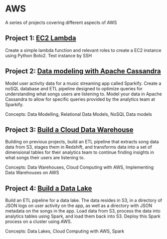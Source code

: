 # AWS
A series of projects covering different aspects of AWS

## Project 1: [EC2 Lambda](https://github.com/riched158/UdacityDataEngineering/tree/master/datamodelling/project1)

Create a simple lambda function and relevant roles to create a EC2 instance using Python Boto2.  Test instance by SSH   


## Project 2: [Data modeling with Apache Cassandra](https://github.com/riched158/UdacityDataEngineering/tree/master/datamodelling/project2)

Model user activity data for a music streaming app called Sparkify. Create a noSQL database and ETL pipeline designed to optimize queries for understanding what songs users are listening to. Model your data in Apache Cassandra to allow for specific queries provided by the analytics team at Sparkify.

Concepts: Data Modelling, Relational Data Models, NoSQL Data models

## Project 3: [Build a Cloud Data Warehouse](https://github.com/riched158/UdacityDataEngineering/tree/master/datawarehouse/project3)

Building on previous projects, build an ETL pipeline that extracts song data data from S3, stages them in Redshift, and transforms data into a set of dimensional tables for their analytics team to continue finding insights in what songs their users are listening to.

Concepts: Data Warehouses, Cloud Computing with AWS, Implementing Data Warehouses on AWS 

## Project 4: [Build a Data Lake](https://github.com/riched158/UdacityDataEngineering/tree/master/datalakes/project4)

Build an ETL pipeline for a data lake. The data resides in S3, in a directory of JSON logs on user activity on the app, as well as a directory with JSON metadata on the songs in the app. Load data from S3, process the data into analytics tables using Spark, and load them back into S3. Deploy this Spark process on a cluster using AWS.

Concepts: Data Lakes, Cloud Computing with AWS, Spark 
